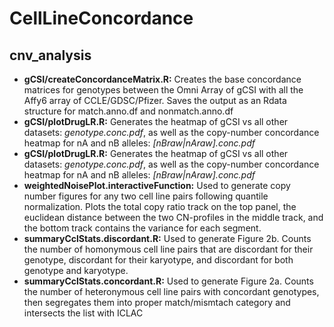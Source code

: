 # CellLineConcordance

## cnv_analysis

  * **gCSI/createConcordanceMatrix.R:** Creates the base concordance matrices for genotypes between the Omni Array of gCSI with all the Affy6 array of CCLE/GDSC/Pfizer.  Saves the output as an Rdata structure for match.anno.df and nonmatch.anno.df
  * **gCSI/plotDrugLR.R:** Generates the heatmap of gCSI vs all other datasets: *genotype.conc.pdf*, as well as the copy-number concordance heatmap for nA and nB alleles: *[nBraw|nAraw].conc.pdf*
  * **gCSI/plotDrugLR.R:** Generates the heatmap of gCSI vs all other datasets: *genotype.conc.pdf*, as well as the copy-number concordance heatmap for nA and nB alleles: *[nBraw|nAraw].conc.pdf*
  * **weightedNoisePlot.interactiveFunction:** Used to generate copy number figures for any two cell line pairs following quantile normalization.  Plots the total copy ratio track on the top panel, the euclidean distance between the two CN-profiles in the middle track, and the bottom track contains the variance for each segment.
  * **summaryCclStats.discordant.R:** Used to generate Figure 2b.  Counts the number of homonymous cell line pairs that are discordant for their genotype, discordant for their karyotype, and discordant for both genotype and karyotype.
  * **summaryCclStats.concordant.R:** Used to generate Figure 2a.  Counts the number of heteronymous cell line pairs with concordant genotypes, then segregates them into proper match/mismtach category and intersects the list with ICLAC